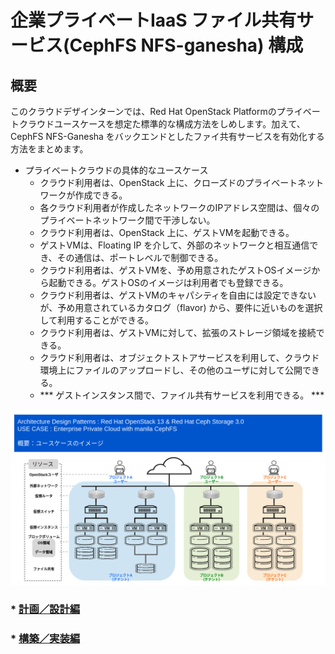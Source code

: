 # 企業プライベートIaaS ファイル共有サービス(CephFS NFS-ganesha) 構成

## 概要

このクラウドデザインターンでは、Red Hat OpenStack Platformのプライベートクラウドユースケースを想定た標準的な構成方法をしめします。加えて、CephFS NFS-Ganesha をバックエンドとしたファイ共有サービスを有効化する方法をまとめます。

* プライベートクラウドの具体的なユースケース
  * クラウド利用者は、OpenStack 上に、クローズドのプライベートネットワークが作成できる。
  * 各クラウド利用者が作成したネットワークのIPアドレス空間は、個々のプライベートネットワーク間で干渉しない。
  * クラウド利用者は、OpenStack 上に、ゲストVMを起動できる。
  * ゲストVMは、Floating IP を介して、外部のネットワークと相互通信でき、その通信は、ポートレベルで制御できる。
  * クラウド利用者は、ゲストVMを、予め用意されたゲストOSイメージから起動できる。ゲストOSのイメージは利用者でも登録できる。
  * クラウド利用者は、ゲストVMのキャパシティを自由には設定できないが、予め用意されているカタログ（flavor) から、要件に近いものを選択して利用することができる。
  * クラウド利用者は、ゲストVMに対して、拡張のストレージ領域を接続できる。
  * クラウド利用者は、オブジェクトストアサービスを利用して、クラウド環境上にファイルのアップロードし、その他のユーザに対して公開できる。
  * *** ゲストインスタンス間で、ファイル共有サービスを利用できる。 ***

![ユースケースイメージ](./images/Img0000.png "ユースケースのイメージ")
### * [計画／設計編](./design/design.md)

### * [構築／実装編](./build/build.md)
